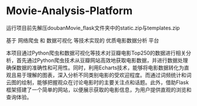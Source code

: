 # Movie-Analysis-Platform

运行项目前先解压doubanMovie_flask文件夹中的static.zip与templates.zip

基于 网络爬虫 和 数据可视化 等技术实现的 优质电影数据分析 平台

本项目通过Python爬虫和数据可视化等技术对豆瓣电影Top250的数据进行相关分析，首先通过Python爬虫技术从豆瓣网站高效地获取电影数据，并进行数据处理确保数据的准确性和可用性。同时，利用Echarts技术，能够将电影数据转化为直观且易于理解的图表，深入分析不同类别电影的受欢迎程度。而通过词频统计和词云图的绘制，能够把握观众在讨论电影时的主要关注点和话题。此外，借助Flask框架搭建了一个简单的网站，以便展示获取的电影信息，为用户提供直观的浏览和查询体验。
